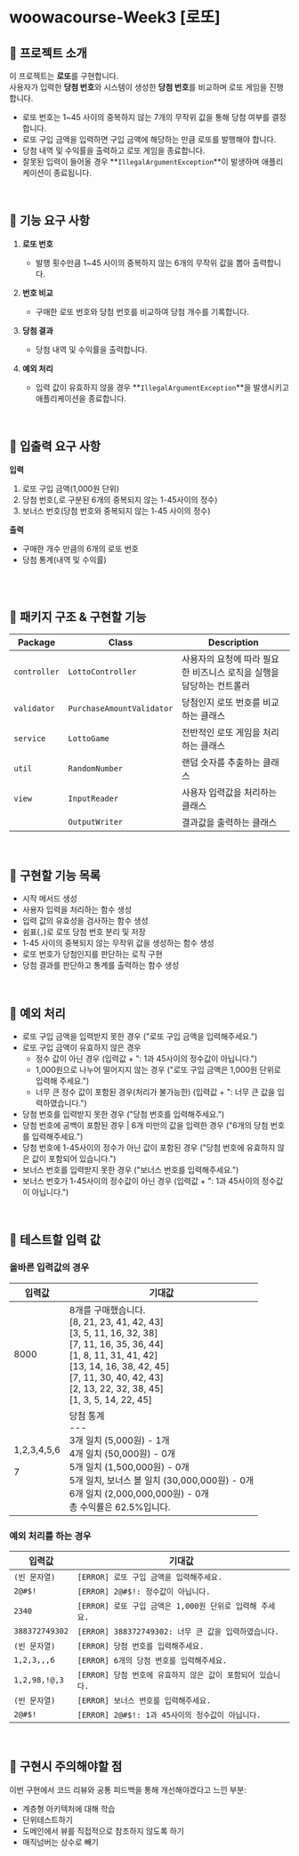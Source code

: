 # woowacourse-Week3 **[로또]**

## 📌 프로젝트 소개  
이 프로젝트는 **로또**를 구현합니다.  
사용자가 입력한 **당첨 번호**와 시스템이 생성한 **당첨 번호**를 비교하며 로또 게임을 진행합니다.  

- 로또 번호는 1~45 사이의 중복하지 않는 7개의 무작위 값을 통해 당첨 여부를 결정합니다.  
- 로또 구입 금액을 입력하면 구입 금액에 해당하는 만큼 로또를 발행해야 합니다.  
- 당첨 내역 및 수익률을 출력하고 로또 게임을 종료합니다.  
- 잘못된 입력이 들어올 경우 **`IllegalArgumentException`**이 발생하며 애플리케이션이 종료됩니다.  

<br>

## 🎯 기능 요구 사항  
1. **로또 번호**
   - 발행 횟수만큼 1~45 사이의 중복하지 않는 6개의 무작위 값을 뽑아 출력합니다. 

2. **번호 비교**
   - 구매한 로또 번호와 당첨 번호를 비교하여 당첨 개수를 기록합니다.

3. **당첨 결과**
   - 당첨 내역 및 수익률을 출력합니다.

4. **예외 처리**
   - 입력 값이 유효하지 않을 경우 **`IllegalArgumentException`**을 발생시키고 애플리케이션을 종료합니다.  

<br>

## 📝 입출력 요구 사항  
**입력**  
1. 로또 구입 금액(1,000원 단위)
2. 당첨 번호(,로 구분된 6개의 중복되지 않는 1-45사이의 정수)
3. 보너스 번호(당첨 번호와 중복되지 않는 1-45 사이의 정수)

**출력**  
- 구매한 개수 만큼의 6개의 로또 번호
- 당첨 통계(내역 및 수익률)

<br><br>

## 📌 패키지 구조 & 구현할 기능
| **Package**   | **Class**            | **Description**                                      | 
|---------------|----------------------|------------------------------------------------------|
| `controller`  | `LottoController`    | 사용자의 요청에 따라 필요한 비즈니스 로직을 실행을 담당하는 컨트롤러  |
| `validator`   | `PurchaseAmountValidator`| 당첨인지 로또 번호를 비교하는 클래스                          |  
| `service`     | `LottoGame`          | 전반적인 로또 게임을 처리하는 클래스                         |  
| `util`        | `RandomNumber`       | 랜덤 숫자를 추출하는 클래스                                |  
| `view`        | `InputReader`        | 사용자 입력값을 처리하는 클래스                            |  
|               | `OutputWriter`       | 결과값을 출력하는 클래스                                 |  
      
<br>

## 📌 구현할 기능 목록  
- 시작 메서드 생성  
- 사용자 입력을 처리하는 함수 생성  
- 입력 값의 유효성을 검사하는 함수 생성 
- 쉼표(`,`)로 로또 당첨 번호 분리 및 저장  
- 1-45 사이의 중복되지 않는 무작위 값을 생성하는 함수 생성
- 로또 번호가 당첨인지를 판단하는 로직 구현  
- 당첨 결과를 판단하고 통계를 출력하는 함수 생성
  
<br>

## 📌 예외 처리
- 로또 구입 금액을 입력받지 못한 경우 ("로또 구입 금액을 입력해주세요.")
- 로또 구입 금액이 유효하지 않은 경우
  - 정수 값이 아닌 경우 (입력값 + ": 1과 45사이의 정수값이 아닙니다.")
  - 1,000원으로 나누어 떨어지지 않는 경우 ("로또 구입 금액은 1,000원 단위로 입력해 주세요.")
  - 너무 큰 정수 값이 포함된 경우(처리가 불가능한) (입력값 + ": 너무 큰 값을 입력하였습니다.")
- 당첨 번호를 입력받지 못한 경우 ("당첨 번호를 입력해주세요.")
- 당첨 번호에 공백이 포함된 경우 | 6개 미만의 값을 입력한 경우 ("6개의 당첨 번호를 입력해주세요.")
- 당첨 번호에 1-45사이의 정수가 아닌 값이 포함된 경우 ("당첨 번호에 유효하지 않은 값이 포함되어 있습니다.")
- 보너스 번호를 입력받지 못한 경우 ("보너스 번호를 입력해주세요.")
- 보너스 번호가 1-45사이의 정수값이 아닌 경우 (입력값 + ": 1과 45사이의 정수값이 아닙니다.")

<br>

## 📌 테스트할 입력 값

### 올바른 입력값의 경우  
| 입력값  | 기대값                     |  
|---------|---------------------------|  
| 8000 | 8개를 구매했습니다. <br> [8, 21, 23, 41, 42, 43]  <br> [3, 5, 11, 16, 32, 38]  <br> [7, 11, 16, 35, 36, 44]  <br> [1, 8, 11, 31, 41, 42]  <br> [13, 14, 16, 38, 42, 45]  <br> [7, 11, 30, 40, 42, 43]  <br> [2, 13, 22, 32, 38, 45]  <br> [1, 3, 5, 14, 22, 45] |  
| 1,2,3,4,5,6 <br><br> 7| 당첨 통계 <br> --- <br> 3개 일치 (5,000원) - 1개 <br> 4개 일치 (50,000원) - 0개 <br> 5개 일치 (1,500,000원) - 0개 <br> 5개 일치, 보너스 볼 일치 (30,000,000원) - 0개 <br> 6개 일치 (2,000,000,000원) - 0개 <br> 총 수익률은 62.5%입니다. |  

### 예외 처리를 하는 경우  
| 입력값           | 기대값                                           |  
|---------------|--------------------------------------------------|  
| `(빈 문자열)`   | `[ERROR] 로또 구입 금액을 입력해주세요.`                |  
| `2@#$!`       | `[ERROR] 2@#$!: 정수값이 아닙니다.`       |  
| `2340`        | `[ERROR] 로또 구입 금액은 1,000원 단위로 입력해 주세요.`  |  
| `388372749302`| `[ERROR] 388372749302: 너무 큰 값을 입력하였습니다.`   |  
| `(빈 문자열)`   | `[ERROR] 당첨 번호를 입력해주세요.`                    |
| `1,2,3,,,6`   | `[ERROR] 6개의 당첨 번호를 입력해주세요.`               |
| `1,2,98,!@,3` | `[ERROR] 당첨 번호에 유효하지 않은 값이 포함되어 있습니다.`             |
| `(빈 문자열)`   | `[ERROR] 보너스 번호를 입력해주세요.`                   |
| `2@#$!`       | `[ERROR] 2@#$!: 1과 45사이의 정수값이 아닙니다.`       |

<br>

## 📌 구현시 주의해야할 점
이번 구현에서 코드 리뷰와 공통 피드백을 통해 개선해야겠다고 느낀 부분:

- 계층형 아키텍처에 대해 학습
- 단위테스트하기
- 도메인에서 뷰를 직접적으로 참조하지 않도록 하기
- 매직넘버는 상수로 빼기
